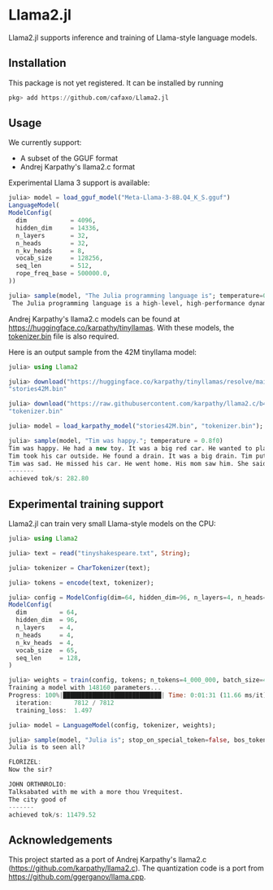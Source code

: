 # Llama2.jl

Llama2.jl supports inference and training of Llama-style language models.

## Installation

This package is not yet registered. It can be installed by running
```julia
pkg> add https://github.com/cafaxo/Llama2.jl
```

## Usage

We currently support:
- A subset of the GGUF format
- Andrej Karpathy's llama2.c format

Experimental Llama 3 support is available:

```julia
julia> model = load_gguf_model("Meta-Llama-3-8B.Q4_K_S.gguf")
LanguageModel(
ModelConfig(
  dim            = 4096,
  hidden_dim     = 14336,
  n_layers       = 32,
  n_heads        = 32,
  n_kv_heads     = 8,
  vocab_size     = 128256,
  seq_len        = 512,
  rope_freq_base = 500000.0,
))

julia> sample(model, "The Julia programming language is"; temperature=0.0f0)
 The Julia programming language is a high-level, high-performance dynamic language for technical computing, with syntax that is familiar to users of other technical computing environments. It provides a sophisticated compiler, distributed parallel execution, numerical accuracy, and MATLABÂ®- and R-compatibility. It is open-source and available on 32- and 64-bit x86-based operating systems (Windows, Linux, and Mac OS X). Julia is sponsored by the Julia Computing Inc. company.
```

Andrej Karpathy's llama2.c models can be found at https://huggingface.co/karpathy/tinyllamas.
With these models, the [tokenizer.bin](https://github.com/karpathy/llama2.c/raw/b4bb47bb7baf0a5fb98a131d80b4e1a84ad72597/tokenizer.bin) file is also required.

Here is an output sample from the 42M tinyllama model:
```julia
julia> using Llama2

julia> download("https://huggingface.co/karpathy/tinyllamas/resolve/main/stories42M.bin", "stories42M.bin")
"stories42M.bin"

julia> download("https://raw.githubusercontent.com/karpathy/llama2.c/b4bb47bb7baf0a5fb98a131d80b4e1a84ad72597/tokenizer.bin", "tokenizer.bin")
"tokenizer.bin"

julia> model = load_karpathy_model("stories42M.bin", "tokenizer.bin");

julia> sample(model, "Tim was happy."; temperature = 0.8f0)
Tim was happy. He had a new toy. It was a big red car. He wanted to play with it all day.
Tim took his car outside. He found a drain. It was a big drain. Tim put his car on the drain. The car went down the drain.
Tim was sad. He missed his car. He went home. His mom saw him. She said, "Don't worry, we will get your car back." Tim was glad. He knew his mom would help him. They went to the drain. Tim's car came back. He was happy again.
-------
achieved tok/s: 282.80
```

## Experimental training support

Llama2.jl can train very small Llama-style models on the CPU:
```julia
julia> using Llama2

julia> text = read("tinyshakespeare.txt", String);

julia> tokenizer = CharTokenizer(text);

julia> tokens = encode(text, tokenizer);

julia> config = ModelConfig(dim=64, hidden_dim=96, n_layers=4, n_heads=4, n_kv_heads=4, vocab_size=length(tokenizer.id_to_token), seq_len=128)
ModelConfig(
  dim         = 64,
  hidden_dim  = 96,
  n_layers    = 4,
  n_heads     = 4,
  n_kv_heads  = 4,
  vocab_size  = 65,
  seq_len     = 128,
)

julia> weights = train(config, tokens; n_tokens=4_000_000, batch_size=4);
Training a model with 148160 parameters...
Progress: 100%|███████████████████████████| Time: 0:01:31 (11.66 ms/it)
  iteration:      7812 / 7812
  training_loss:  1.497

julia> model = LanguageModel(config, tokenizer, weights);

julia> sample(model, "Julia is"; stop_on_special_token=false, bos_token=false)
Julia is to seen all?

FLORIZEL:
Now the sir?

JOHN ORTHNROLIO:
Talksabated with me with a more thou Vrequitest.
The city good of
-------
achieved tok/s: 11479.52
```

## Acknowledgements

This project started as a port of Andrej Karpathy's llama2.c (https://github.com/karpathy/llama2.c).
The quantization code is a port from https://github.com/ggerganov/llama.cpp.
